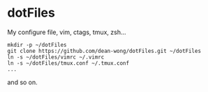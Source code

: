 # dotFiles
My configure file, vim, ctags, tmux, zsh...

```shell
mkdir -p ~/dotFiles
git clone https://github.com/dean-wong/dotFiles.git ~/dotFiles
ln -s ~/dotFiles/vimrc ~/.vimrc
ln -s ~/dotFiles/tmux.conf ~/.tmux.conf
...
```

and so on.
